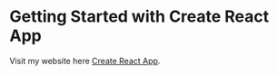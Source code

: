 # Getting Started with Create React App

Visit my website here [Create React App](https://github.com/facebook/create-react-app).

